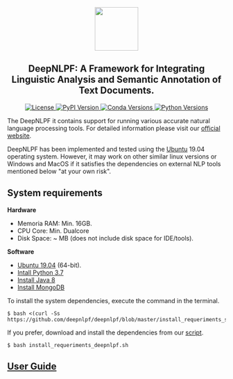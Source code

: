 <div align="center"><img src="https://github.com/deepnlpf/deepnlpf/blob/master/images/deepnlpf-logo.png" height="100px"/></div>

<h2 align="center">DeepNLPF: A Framework for Integrating Linguistic Analysis and Semantic Annotation of Text Documents.</h2>

<div align="center">
    <a href="#">
        <img alt="License" src="https://img.shields.io/github/license/deepnlpf/deepnlpf">
    </a>
    <a href="https://pypi.org/project/deepnlpframework/">
        <img alt="PyPI Version" src="https://img.shields.io/pypi/v/deepnlpframework?color=blue">
    </a>
    <a href="https://anaconda.org/deepnlpframework">
        <img alt="Conda Versions" src="https://img.shields.io/conda/vn/deepnlpframework?color=blue&label=conda">
    </a>
    <a href="https://pypi.org/project/deepnlpframework/">
        <img alt="Python Versions" src="https://img.shields.io/pypi/pyversions/deepnlpframework?colorB=blue">
    </a>
</div>

The DeepNLPF it contains support for running various accurate natural language processing tools. For detailed information please visit our [official website](https://deepnlpf.github.io/site).

DeepNLPF has been implemented and tested using the [Ubuntu](https://ubuntu.com/) 19.04 operating system. However, it may work on other similar linux versions or Windows and MacOS if it satisfies the dependencies on external NLP tools mentioned below "at your own risk".

## System requirements
<b>Hardware</b>
* Memoria RAM: Min. 16GB.
* CPU Core: Min. Dualcore
* Disk Space: ~ MB (does not include disk space for IDE/tools).

<b>Software</b>
* [Ubuntu 19.04](https://ubuntu.com/) (64-bit).
* [Intall Python 3.7](https://linuxize.com/post/how-to-install-python-3-7-on-ubuntu-18-04/) 
* [Install Java 8](https://tecadmin.net/install-oracle-java-8-ubuntu-via-ppa/)
* [Install MongoDB](https://docs.mongodb.com/manual/tutorial/install-mongodb-on-ubuntu/)

To install the system dependencies, execute the command in the terminal.

    $ bash <(curl -Ss https://github.com/deepnlpf/deepnlpf/blob/master/install_requeriments_system.sh)

If you prefer, download and install the dependencies from our [script](https://github.com/deepnlpf/deepnlpf/blob/master/install_requeriments_system.sh).

    $ bash install_requeriments_deepnlpf.sh

## [User Guide](https://deepnlpf.github.io/site/docs/install)

